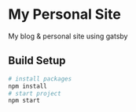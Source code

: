 # My Personal Site
My blog & personal site using gatsby

## Build Setup
````bash
# install packages
npm install
# start project
npm start
````
